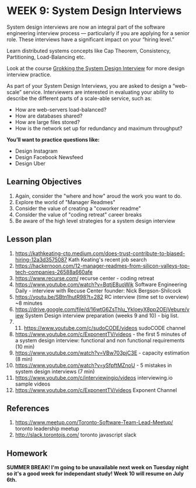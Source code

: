 # WEEK 9: System Design Interviews

System design interviews are now an integral part of the software engineering interview process — particularly if you are applying for a senior role. These interviews have a significant impact on your “hiring level.”

Learn distributed systems concepts like Cap Theorem, Consistency, Partitioning, Load-Balancing etc.

Look at the course [Grokking the System Design Interview](https://www.educative.io/collection/5668639101419520/5649050225344512) for more design interview practice.

As part of your System Design Interviews, you are asked to design a “web-scale” service. Interviewers are interested in evaluating your ability to describe the different parts of a scale-able service, such as:

* How are web-servers load-balanced?
* How are databases shared?
* How are large files stored?
* How is the network set up for redundancy and maximum throughput?

**You’ll want to practice questions like:**

* Design Instagram
* Design Facebook Newsfeed
* Design Uber

## Learning Objectives

1. Again, consider the "where and how" aroud the work you want to do.
2. Explore the world of "Manager Readmes" 
3. Consider the value of creating a "coworker readme"
4. Consider the value of "coding retreat" career breaks
5. Be aware of the high level strategies for a system design interview

## Lesson plan

1. <https://kathkeating-cto.medium.com/does-trust-contribute-to-biased-hiring-12a3d3575087> Kath Keating's recent job search 
2. <https://hackernoon.com/12-manager-readmes-from-silicon-valleys-top-tech-companies-26588a660afe>
3. <https://www.recurse.com/> recurse center - coding retreat
4. <https://www.youtube.com/watch?v=BqtjE8uoWik> Software Engineering Daily - interview with Recuse Center founder: Nick Bergson-Shilcock 
5. <https://youtu.be/SBtn1hutR98?t=282> RC interview (time set to overview) ~8 minutes
6. <https://drive.google.com/file/d/16wtG6ZsThlu_YkloeyX8pp2OEjVebure/view> System Design interview preparation (weeks 9 and 10) - big list.
7. 11. <https://www.youtube.com/c/sudoCODE/videos> sudoCODE channel
8. <https://www.youtube.com/c/ExponentTV/videos> - the first 5 minutes of a system design interview: functional and non functional requirements (10 min)
9. <https://www.youtube.com/watch?v=VBw703pjC3E> - capacity estimation (8 min)
10. <https://www.youtube.com/watch?v=ySfpftMZnoU> - 5 mistakes in system design interviews (7 min)
12. <https://www.youtube.com/c/interviewingio/videos> interviewing.io sample videos
13. <https://www.youtube.com/c/ExponentTV/videos> Exponent Channel 

## References

1. <https://www.meetup.com/Toronto-Software-Team-Lead-Meetup/> toronto leadership meetup
2. <http://slack.torontojs.com/> toronto javascript slack

## Homework

**SUMMER BREAK! I'm going to be unavailable next week on Tuesday night so it's a good week for independant study!
Week 10 will resume on July 6th.**


